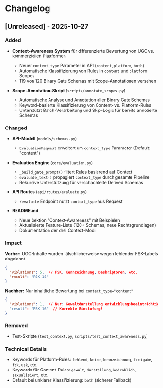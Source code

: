# Changelog

## [Unreleased] - 2025-10-27

### Added
- **Context-Awareness System** für differenzierte Bewertung von UGC vs. kommerziellen Plattformen
  - Neuer `context_type` Parameter in API (`content`, `platform`, `both`)
  - Automatische Klassifizierung von Rules in `content` und `platform` Scopes
  - 119 von 120 Binary Gate Schemas mit Scope-Annotationen versehen
  
- **Scope-Annotation-Skript** (`scripts/annotate_scopes.py`)
  - Automatische Analyse und Annotation aller Binary Gate Schemas
  - Keyword-basierte Klassifizierung von Content- vs. Platform-Rules
  - Unterstützt Batch-Verarbeitung und Skip-Logic für bereits annotierte Schemas

### Changed
- **API-Modell** (`models/schemas.py`)
  - `EvaluationRequest` erweitert um `context_type` Parameter (Default: "content")
  
- **Evaluation Engine** (`core/evaluation.py`)
  - `_build_gate_prompt()` filtert Rules basierend auf Context
  - `evaluate_text()` propagiert `context_type` durch gesamte Pipeline
  - Rekursive Unterstützung für verschachtelte Derived Schemas
  
- **API Routes** (`api/routes/evaluate.py`)
  - `/evaluate` Endpoint nutzt `context_type` aus Request
  
- **README.md**
  - Neue Sektion "Context-Awareness" mit Beispielen
  - Aktualisierte Feature-Liste (120+ Schemas, neue Rechtsgrundlagen)
  - Dokumentation der drei Context-Modi

### Impact
**Vorher:** UGC-Inhalte wurden fälschlicherweise wegen fehlender FSK-Labels abgelehnt
```json
{
  "violations": 5,  // FSK, Kennzeichnung, Deskriptoren, etc.
  "result": "FSK 18"
}
```

**Nachher:** Nur inhaltliche Bewertung bei `context_type="content"`
```json
{
  "violations": 1,  // Nur: Gewaltdarstellung entwicklungsbeeinträchtigend
  "result": "FSK 16"  // Korrekte Einstufung!
}
```

### Removed
- Test-Skripte (`test_context.py`, `scripts/test_context_awareness.py`)

### Technical Details
- Keywords für Platform-Rules: `fehlend`, `keine`, `kennzeichnung`, `freigabe`, `fsk`, `usk`, etc.
- Keywords für Content-Rules: `gewalt`, `darstellung`, `bedrohlich`, `sexualisiert`, etc.
- Default bei unklarer Klassifizierung: `both` (sicherer Fallback)
